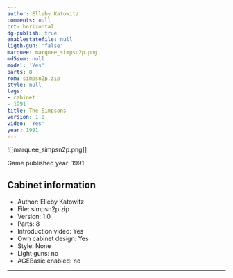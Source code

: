 ```yaml
---
author: Elleby Katowitz
comments: null
crt: horizontal
dg-publish: true
enablestatefile: null
ligth-gun: 'false'
marquee: marquee_simpsn2p.png
md5sum: null
model: 'Yes'
parts: 8
rom: simpsn2p.zip
style: null
tags:
- cabinet
- 1991
title: The Simpsons
version: 1.0
video: 'Yes'
year: 1991
---
```


![[marquee_simpsn2p.png]]

Game published year: 1991

## Cabinet information

- Author: Elleby Katowitz
- File: simpsn2p.zip
- Version: 1.0
- Parts: 8
- Introduction video: Yes
- Own cabinet design: Yes
- Style: None
- Light guns: no
- AGEBasic enabled: no

---
